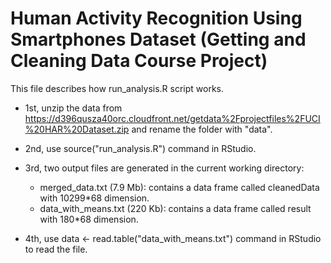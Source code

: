 Human Activity Recognition Using Smartphones Dataset
(Getting and Cleaning Data Course Project)
========================================
This file describes how run_analysis.R script works.

* 1st, unzip the data from https://d396qusza40orc.cloudfront.net/getdata%2Fprojectfiles%2FUCI%20HAR%20Dataset.zip and rename the folder with "data".

* 2nd, use source("run_analysis.R") command in RStudio. 

* 3rd, two output files are generated in the current working directory:
  - merged_data.txt (7.9 Mb): contains a data frame called cleanedData with 10299*68 dimension.
  - data_with_means.txt (220 Kb): contains a data frame called result with 180*68 dimension.
  
* 4th, use data <- read.table("data_with_means.txt") command in RStudio to read the file. 
